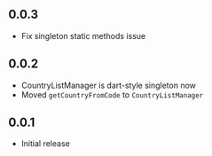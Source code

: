 ## 0.0.3

* Fix singleton static methods issue

## 0.0.2

* CountryListManager is dart-style singleton now
* Moved `getCountryFromCode` to `CountryListManager`

## 0.0.1

* Initial release
